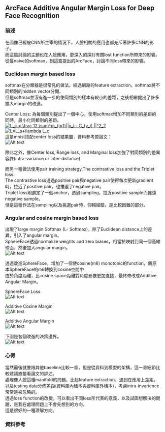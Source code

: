 ## ArcFace Additive Angular Margin Loss for Deep Face Recognition

### 前述

在圖像已經被CNN所主宰的情況下，人臉相關的應用也都充斥著許多CNN的影子。</br>
而這篇討論的主題也在人臉應用，更深入的探討有關lost function所帶來的影響。</br>
從最naive的softmax，到這篇提出的ArcFace，討論不同loss帶來的影響。</br>


### Euclidean margin based loss

softmax在分類器是很常見的做法，經過網路的feature extraction，softmax將不同類別的hidden vector分開。</br>
但是softmax並沒有進一步的使同類別的樣本有較小的差距，之後相繼提出了許多擴大margin的改進。</br>

Center Loss: 為每個類別提出了一個中心，使用softmax增加不同類別的差距的同時，最小化同類別的差距。</br>
<a href="https://www.codecogs.com/eqnedit.php?latex=L_c&space;=&space;\frac&space;12&space;\sum^m_{i=1}||x_i&space;-&space;C_{y_i}&space;||^2_2" target="_blank"><img src="https://latex.codecogs.com/gif.latex?L_c&space;=&space;\frac&space;12&space;\sum^m_{i=1}||x_i&space;-&space;C_{y_i}&space;||^2_2" title="L_c = \frac 12 \sum^m_{i=1}||x_i - C_{y_i} ||^2_2" /></a></br>
<a href="https://www.codecogs.com/eqnedit.php?latex=L=L_s&plus;\lambda&space;L_c" target="_blank"><img src="https://latex.codecogs.com/gif.latex?L=L_s&plus;\lambda&space;L_c" title="L=L_s+\lambda L_c" /></a></br>
這是mnist搭配center loss的結果圖，資料參考原論文：</br>
![Alt text][1]</br>



除此之外，像Center loss, Range loss, and Marginal loss加強了對同類別的差異容許(intra-variance or inter-distance)</br>

而另一種做法使用pair training strategy,The contrastive loss and the Triplet loss. </br>
The contrastive loss透過positive pair與negative pair使得每次更新gradient時，拉近了positive pair，也推遠了negative pair。</br>
Triplet loss則選定了一個anchor，透過sampling，拉近positive sample而推遠negative sample。</br>
但是這種作法在sampling以及挑選pair時，仰賴經驗，是比較困難的部分。</br>

### Angular and cosine margin based loss

出現了large margin Softmax (L- Softmax)，除了Euclidean distance上的差異，引入了angular margin。</br>
SphereFace透過normalize weights and zero biases，相當於映射到同一個高維球面，然後加入angular margin。</br>
![Alt text][2]</br>

透過改進SphereFace，增加了一個使cosine(mθ) monotonic的function，將原本SphereFace的mθ轉換到cosine空間中</br>
由於角度距離，比cosine space距離對角度影像更加直接，最終修改成Additive Angular Margin。</br>

SphereFace Loss</br>
![Alt text][3]</br>

Additive Cosine Margin</br>
![Alt text][4]</br>

Additive Angular Margin</br>
![Alt text][5]</br>

下圖是各個改進的決策邊界。</br>
![Alt text][6]</br>


### 心得

當然最後就要跟其他baseline比較一番，但是從資料到模型的架構，這一番細節比較建議直接看論文的詳述。</br>
處理像人臉這種manifold的問題，比起feature extraction，遇到在應用上差距，以及testing data分佈差距(資料庫內樣本與資料庫外樣本)，考慮intra-invarience常常是被忽略的。</br>
透過loss function的改變，可以看出不同loss所代表的意義，以及試圖想解決的問題，是我在處理問題上不會先想到的方向。</br>
這是很好的一種理解方向。</br>





### 資料參考




[1]: https://github.com/k123321141/paper_notes/blob/master/assignment_1/Lecture_12/center_loss.png
[2]: https://github.com/k123321141/paper_notes/blob/master/assignment_1/Lecture_12/SphereFace.png
[3]: https://github.com/k123321141/paper_notes/blob/master/assignment_1/Lecture_12/SphereFace_loss.png
[4]: https://github.com/k123321141/paper_notes/blob/master/assignment_1/Lecture_12/cosine_margin.png
[5]: https://github.com/k123321141/paper_notes/blob/master/assignment_1/Lecture_12/ArcFace_loss.png
[6]: https://github.com/k123321141/paper_notes/blob/master/assignment_1/Lecture_12/decision_boundary.png



